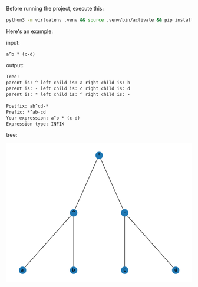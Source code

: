 Before running the project, execute this:
```bash
python3 -m virtualenv .venv && source .venv/bin/activate && pip install -r requirements.txt
```
Here's an example:

input:
```
a^b * (c-d)
```
output:
```
Tree: 
parent is: ^ left child is: a right child is: b
parent is: - left child is: c right child is: d
parent is: * left child is: ^ right child is: -
 
Postfix: ab^cd-* 
Prefix: *^ab-cd
Your expression: a^b * (c-d)
Expression type: INFIX
```
tree:

![alt text](treeExample.png)
